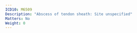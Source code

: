 ```yaml
---
ICD10: M6509
Description: "Abscess of tendon sheath: Site unspecified"
Matters: No
Weight: 0
---
```


